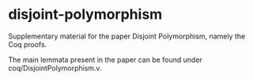 # disjoint-polymorphism
Supplementary material for the paper Disjoint Polymorphism, namely the Coq proofs.

The main lemmata present in the paper can be found under coq/DisjointPolymorphism.v.

